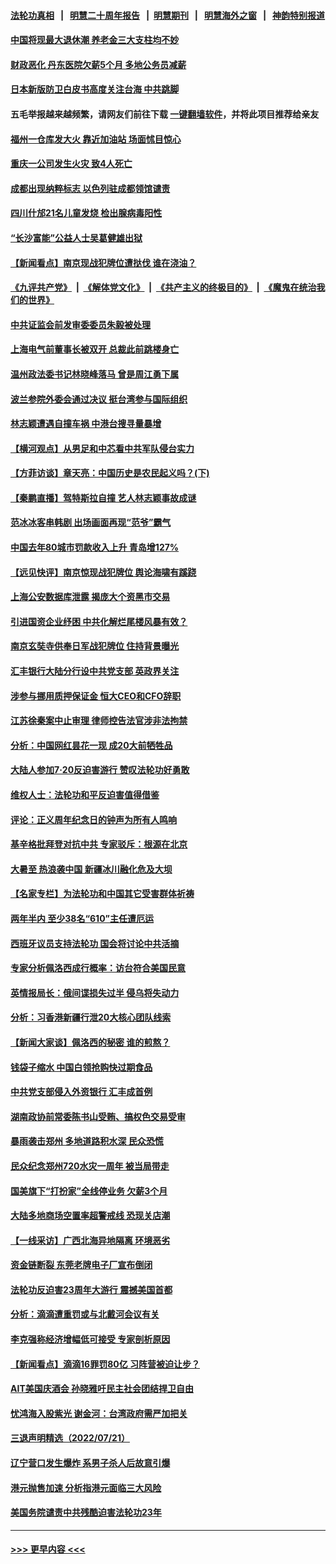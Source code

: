 #### [法轮功真相](https://github.com/gfw-breaker/truth/blob/master/README.md?t=0) &nbsp;&nbsp;|&nbsp;&nbsp; [明慧二十周年报告](https://github.com/gfw-breaker/mh-reports/blob/master/README.md?t=0) &nbsp;&nbsp;|&nbsp;&nbsp;[明慧期刊](https://github.com/gfw-breaker/mh-qikan) &nbsp;&nbsp;|&nbsp;&nbsp; [明慧海外之窗](https://github.com/gfw-breaker/mh-news/blob/master/README.md?t=0) &nbsp;&nbsp;|&nbsp;&nbsp; [神韵特别报道](https://github.com/gfw-breaker/mh-news/blob/master/shenyun.md?t=0)
#### [中国将现最大退休潮 养老金三大支柱均不妙](../pages/nsc413/n13787671.md?t=07232151) 
#### [财政恶化 丹东医院欠薪5个月 多地公务员减薪](../pages/nsc413/n13787612.md?t=07232151) 
#### [日本新版防卫白皮书高度关注台海 中共跳脚](../pages/nsc413/n13787655.md?t=07232151) 
#### 五毛举报越来越频繁，请网友们前往下载 [一键翻墙软件](https://github.com/gfw-breaker/ssr-accounts)，并将此项目推荐给亲友
#### [福州一仓库发大火 靠近加油站 场面怵目惊心](../pages/nsc413/n13787713.md?t=07232151) 
#### [重庆一公司发生火灾 致4人死亡](../pages/nsc413/n13787716.md?t=07232151) 
#### [成都出现纳粹标志 以色列驻成都领馆谴责](../pages/nsc413/n13787186.md?t=07232151) 
#### [四川什邡21名儿童发烧 检出腺病毒阳性](../pages/nsc413/n13787697.md?t=07232151) 
#### [“长沙富能”公益人士吴葛健雄出狱](../pages/nsc413/n13787641.md?t=07232151) 
#### [【新闻看点】南京现战犯牌位遭挞伐 谁在浇油？](../pages/nsc413/n13787396.md?t=07232151) 
#### [《九评共产党》](https://github.com/begood0513/9ping.md/blob/master/README.md) &nbsp;|&nbsp; [《解体党文化》](../../../../jtdwh.md/blob/master/README.md)  &nbsp;|&nbsp; [《共产主义的终极目的》](../../../../gczydzjmd.md/blob/master/README.md) &nbsp;|&nbsp; [《魔鬼在统治我们的世界》](../../../../mgztzwmdsj.md/blob/master/README.md) 
#### [中共证监会前发审委委员朱毅被处理](../pages/nsc413/n13787634.md?t=07232151) 
#### [上海电气前董事长被双开 总裁此前跳楼身亡](../pages/nsc413/n13787570.md?t=07232151) 
#### [温州政法委书记林晓峰落马 曾是周江勇下属](../pages/nsc413/n13787499.md?t=07232151) 
#### [波兰参院外委会通过决议 挺台湾参与国际组织](../pages/nsc413/n13787471.md?t=07232151) 
#### [林志颖遭遇自撞车祸 中港台搜寻量暴增](../pages/nsc413/n13787410.md?t=07232151) 
#### [【横河观点】从男足和中芯看中共军队侵台实力](../pages/nsc413/n13787463.md?t=07232151) 
#### [【方菲访谈】章天亮：中国历史是农民起义吗？(下)](../pages/nsc413/n13787272.md?t=07232151) 
#### [【秦鹏直播】驾特斯拉自撞 艺人林志颖事故成谜](../pages/nsc413/n13787399.md?t=07232151) 
#### [范冰冰客串韩剧 出场画面再现“范爷”霸气](../pages/nsc413/n13787354.md?t=07232151) 
#### [中国去年80城市罚款收入上升 青岛增127%](../pages/nsc413/n13787389.md?t=07232151) 
#### [【远见快评】南京惊现战犯牌位 舆论海啸有蹊跷](../pages/nsc413/n13787283.md?t=07232151) 
#### [上海公安数据库泄露 揭庞大个资黑市交易](../pages/nsc413/n13787355.md?t=07232151) 
#### [引进国资企业纾困 中共化解烂尾楼风暴有效？](../pages/nsc413/n13787083.md?t=07232151) 
#### [南京玄奘寺供奉日军战犯牌位 住持背景曝光](../pages/nsc413/n13787356.md?t=07232151) 
#### [汇丰银行大陆分行设中共党支部 英政界关注](../pages/nsc413/n13787349.md?t=07232151) 
#### [涉参与挪用质押保证金 恒大CEO和CFO辞职](../pages/nsc413/n13787348.md?t=07232151) 
#### [江苏徐秦案中止审理 律师控告法官涉非法拘禁](../pages/nsc413/n13787317.md?t=07232151) 
#### [分析：中国网红昙花一现 成20大前牺牲品](../pages/nsc413/n13787318.md?t=07232151) 
#### [大陆人参加7‧20反迫害游行 赞叹法轮功好勇敢](../pages/nsc413/n13787321.md?t=07232151) 
#### [维权人士：法轮功和平反迫害值得借鉴](../pages/nsc413/n13787337.md?t=07232151) 
#### [评论：正义周年纪念日的钟声为所有人鸣响](../pages/nsc413/n13787109.md?t=07232151) 
#### [基辛格批拜登对抗中共 专家驳斥：根源在北京](../pages/nsc413/n13787082.md?t=07232151) 
#### [大暑至 热浪袭中国 新疆冰川融化危及大坝](../pages/nsc413/n13787172.md?t=07232151) 
#### [【名家专栏】为法轮功和中国其它受害群体祈祷](../pages/nsc413/n13787107.md?t=07232151) 
#### [两年半内 至少38名“610”主任遭厄运](../pages/nsc413/n13773294.md?t=07232151) 
#### [西班牙议员支持法轮功 国会将讨论中共活摘](../pages/nsc413/n13787224.md?t=07232151) 
#### [专家分析佩洛西成行概率：访台符合美国民意](../pages/nsc413/n13787023.md?t=07232151) 
#### [英情报局长：俄间谍损失过半 侵乌将失动力](../pages/nsc413/n13787194.md?t=07232151) 
#### [分析：习香港新疆行泄20大核心团队线索](../pages/nsc413/n13786518.md?t=07232151) 
#### [【新闻大家谈】佩洛西的秘密 谁的煎熬？](../pages/nsc413/n13787167.md?t=07232151) 
#### [钱袋子缩水 中国白领抢购快过期食品](../pages/nsc413/n13787025.md?t=07232151) 
#### [中共党支部侵入外资银行 汇丰成首例](../pages/nsc413/n13787052.md?t=07232151) 
#### [湖南政协前常委陈书山受贿、搞权色交易受审](../pages/nsc413/n13787032.md?t=07232151) 
#### [暴雨袭击郑州 多地道路积水深 民众恐慌](../pages/nsc413/n13786968.md?t=07232151) 
#### [民众纪念郑州720水灾一周年 被当局带走](../pages/nsc413/n13786868.md?t=07232151) 
#### [国美旗下“打扮家”全线停业务 欠薪3个月](../pages/nsc413/n13786965.md?t=07232151) 
#### [大陆多地商场空置率超警戒线 恐现关店潮](../pages/nsc413/n13786963.md?t=07232151) 
#### [【一线采访】广西北海异地隔离 环境恶劣](../pages/nsc413/n13786876.md?t=07232151) 
#### [资金链断裂 东莞老牌电子厂宣布倒闭](../pages/nsc413/n13786874.md?t=07232151) 
#### [法轮功反迫害23周年大游行 震撼美国首都](../pages/nsc413/n13786701.md?t=07232151) 
#### [分析：滴滴遭重罚或与北戴河会议有关](../pages/nsc413/n13786849.md?t=07232151) 
#### [李克强称经济增幅低可接受 专家剖析原因](../pages/nsc413/n13786752.md?t=07232151) 
#### [【新闻看点】滴滴16罪罚80亿 习阵营被迫让步？](../pages/nsc413/n13786562.md?t=07232151) 
#### [AIT美国庆酒会 孙晓雅吁民主社会团结捍卫自由](../pages/nsc413/n13786172.md?t=07232151) 
#### [忧鸿海入股紫光 谢金河：台湾政府需严加把关](../pages/nsc413/n13786620.md?t=07232151) 
#### [三退声明精选（2022/07/21）](../pages/nsc413/n13786660.md?t=07232151) 
#### [辽宁营口发生爆炸 系男子杀人后故意引爆](../pages/nsc413/n13786639.md?t=07232151) 
#### [港元抛售加速 分析指港元面临三大风险](../pages/nsc413/n13786601.md?t=07232151) 
#### [美国务院谴责中共残酷迫害法轮功23年](../pages/nsc413/n13786585.md?t=07232151) 

----
#### [ >>> 更早内容 <<< ](../indexes/nsc413-earlier.md)

